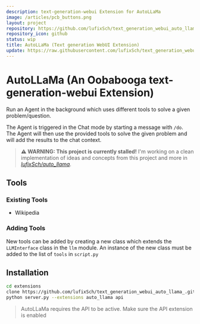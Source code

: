 ```yaml
---
description: text-generation-webui Extension for AutoLLaMa
image: /articles/pcb_buttons.png
layout: project
repository: https://github.com/lufixSch/text_generation_webui_auto_llama
repository_icon: github
status: wip
title: AutoLLaMa (Text generation WebUI Extension)
update: https://raw.githubusercontent.com/lufixSch/text_generation_webui_auto_llama/main/README.md
---
```


# AutoLLaMa (An Oobabooga text-generation-webui Extension)

Run an Agent in the background which uses different tools to solve a given problem/question.

The Agent is triggered in the Chat mode by starting a message with `/do`. The Agent will then use the provided tools to solve the given problem and will add the results to the chat context.

> **⚠️ WARNING: This project is currently stalled!**
> I'm working on a clean implementation of ideas and concepts from this project and more in *[lufixSch/auto_llama](https://github.com/lufixSch/auto_llama)*.

## Tools
### Existing Tools
- Wikipedia

### Adding Tools

New tools can be added by creating a new class which extends the `LLMInterface` class in the `llm` module. An instance of the new class must be added to the list of `tools` in `script.py`

## Installation

```bash
cd extensions
clone https://github.com/lufixSch/text_generation_webui_auto_llama_.git auto_llama
python server.py --extensions auto_llama api
```

> AutoLLaMa requires the API to be active. Make sure the API extension is enabled